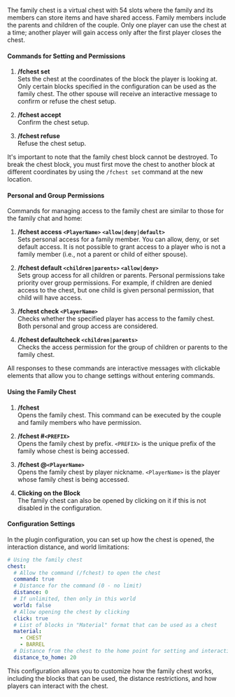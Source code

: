 The family chest is a virtual chest with 54 slots where the family and its members can store items and have shared access. Family members include the parents and children of the couple. Only one player can use the chest at a time; another player will gain access only after the first player closes the chest.

#### Commands for Setting and Permissions

1. **/fchest set**  
   Sets the chest at the coordinates of the block the player is looking at. Only certain blocks specified in the configuration can be used as the family chest. The other spouse will receive an interactive message to confirm or refuse the chest setup.

2. **/fchest accept**  
   Confirm the chest setup.

3. **/fchest refuse**  
   Refuse the chest setup.

It's important to note that the family chest block cannot be destroyed. To break the chest block, you must first move the chest to another block at different coordinates by using the `/fchest set` command at the new location.

#### Personal and Group Permissions

Commands for managing access to the family chest are similar to those for the family chat and home:

1. **/fchest access `<PlayerName>` `<allow|deny|default>`**  
   Sets personal access for a family member. You can allow, deny, or set default access. It is not possible to grant access to a player who is not a family member (i.e., not a parent or child of either spouse).

2. **/fchest default `<children|parents>` `<allow|deny>`**  
   Sets group access for all children or parents. Personal permissions take priority over group permissions. For example, if children are denied access to the chest, but one child is given personal permission, that child will have access.

3. **/fchest check `<PlayerName>`**  
   Checks whether the specified player has access to the family chest. Both personal and group access are considered.

4. **/fchest defaultcheck `<children|parents>`**  
   Checks the access permission for the group of children or parents to the family chest.

All responses to these commands are interactive messages with clickable elements that allow you to change settings without entering commands.

#### Using the Family Chest

1. **/fchest**  
   Opens the family chest. This command can be executed by the couple and family members who have permission.

2. **/fchest #`<PREFIX>`**  
   Opens the family chest by prefix. `<PREFIX>` is the unique prefix of the family whose chest is being accessed.

3. **/fchest @`<PlayerName>`**  
   Opens the family chest by player nickname. `<PlayerName>` is the player whose family chest is being accessed.

4. **Clicking on the Block**  
   The family chest can also be opened by clicking on it if this is not disabled in the configuration.

#### Configuration Settings

In the plugin configuration, you can set up how the chest is opened, the interaction distance, and world limitations:

```yaml
# Using the family chest
chest:
  # Allow the command (/fchest) to open the chest
  command: true
  # Distance for the command (0 - no limit)
  distance: 0
  # If unlimited, then only in this world
  world: false
  # Allow opening the chest by clicking
  click: true
  # List of blocks in "Material" format that can be used as a chest
  material:
    - CHEST
    - BARREL
  # Distance from the chest to the home point for setting and interaction
  distance_to_home: 20
```

This configuration allows you to customize how the family chest works, including the blocks that can be used, the distance restrictions, and how players can interact with the chest.
